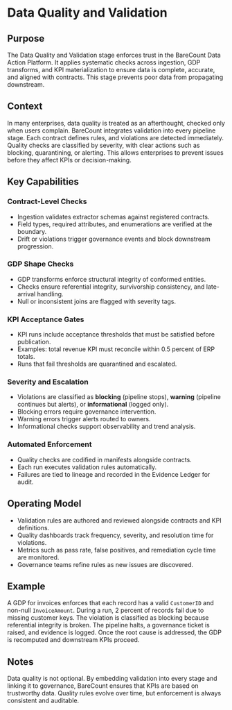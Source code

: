 # Data Quality and Validation

## Purpose
The Data Quality and Validation stage enforces trust in the BareCount Data Action Platform. It applies systematic checks across ingestion, GDP transforms, and KPI materialization to ensure data is complete, accurate, and aligned with contracts. This stage prevents poor data from propagating downstream.

## Context
In many enterprises, data quality is treated as an afterthought, checked only when users complain. BareCount integrates validation into every pipeline stage. Each contract defines rules, and violations are detected immediately. Quality checks are classified by severity, with clear actions such as blocking, quarantining, or alerting. This allows enterprises to prevent issues before they affect KPIs or decision-making.

## Key Capabilities

### Contract-Level Checks
- Ingestion validates extractor schemas against registered contracts.  
- Field types, required attributes, and enumerations are verified at the boundary.  
- Drift or violations trigger governance events and block downstream progression.

### GDP Shape Checks
- GDP transforms enforce structural integrity of conformed entities.  
- Checks ensure referential integrity, survivorship consistency, and late-arrival handling.  
- Null or inconsistent joins are flagged with severity tags.

### KPI Acceptance Gates
- KPI runs include acceptance thresholds that must be satisfied before publication.  
- Examples: total revenue KPI must reconcile within 0.5 percent of ERP totals.  
- Runs that fail thresholds are quarantined and escalated.

### Severity and Escalation
- Violations are classified as **blocking** (pipeline stops), **warning** (pipeline continues but alerts), or **informational** (logged only).  
- Blocking errors require governance intervention.  
- Warning errors trigger alerts routed to owners.  
- Informational checks support observability and trend analysis.

### Automated Enforcement
- Quality checks are codified in manifests alongside contracts.  
- Each run executes validation rules automatically.  
- Failures are tied to lineage and recorded in the Evidence Ledger for audit.

## Operating Model
- Validation rules are authored and reviewed alongside contracts and KPI definitions.  
- Quality dashboards track frequency, severity, and resolution time for violations.  
- Metrics such as pass rate, false positives, and remediation cycle time are monitored.  
- Governance teams refine rules as new issues are discovered.

## Example
A GDP for invoices enforces that each record has a valid `CustomerID` and non-null `InvoiceAmount`. During a run, 2 percent of records fail due to missing customer keys. The violation is classified as blocking because referential integrity is broken. The pipeline halts, a governance ticket is raised, and evidence is logged. Once the root cause is addressed, the GDP is recomputed and downstream KPIs proceed.

## Notes
Data quality is not optional. By embedding validation into every stage and linking it to governance, BareCount ensures that KPIs are based on trustworthy data. Quality rules evolve over time, but enforcement is always consistent and auditable.
